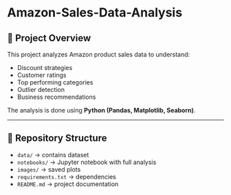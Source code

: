 # Amazon-Sales-Data-Analysis

## 📌 Project Overview
This project analyzes Amazon product sales data to understand:
- Discount strategies
- Customer ratings
- Top performing categories
- Outlier detection
- Business recommendations

The analysis is done using **Python (Pandas, Matplotlib, Seaborn)**.

---

## 📂 Repository Structure
- `data/` → contains dataset
- `notebooks/` → Jupyter notebook with full analysis
- `images/` → saved plots
- `requirements.txt` → dependencies
- `README.md` → project documentation
